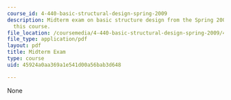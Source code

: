 ```yaml
---
course_id: 4-440-basic-structural-design-spring-2009
description: Midterm exam on basic structure design from the Spring 2007 version of
  this course.
file_location: /coursemedia/4-440-basic-structural-design-spring-2009/45924a0aa369a1e541d00a56bab3d648_MIT4_440s09_exam01_2007.pdf
file_type: application/pdf
layout: pdf
title: Midterm Exam
type: course
uid: 45924a0aa369a1e541d00a56bab3d648

---
```

None